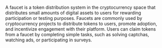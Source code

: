 A faucet is a token distribution system in the cryptocurrency space that distributes small amounts of digital assets to users for rewarding participation or testing purposes. Faucets are commonly used by cryptocurrency projects to distribute tokens to users, promote adoption, and incentivize engagement with their platform. Users can claim tokens from a faucet by completing simple tasks, such as solving captchas, watching ads, or participating in surveys.